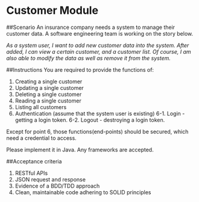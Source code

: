 Customer Module
===================

##Scenario
An insurance company needs a system to manage their customer data.  A software engineering team is working on the story below.

*As a system user, I want to add new customer data into the system. After added, I can view a certain customer, and a customer list. Of course, I am also able to modify the data as well as remove it from the system.* 


##Instructions
You are required to provide the functions of:

1. Creating a single customer
2. Updating a single customer
3. Deleting a single customer
4. Reading a single customer
5. Listing all customers
6. Authentication (assume that the system user is existing)
6-1. Login - getting a login token. 
6-2. Logout - destroying a login token.

Except for point 6, those functions(end-points) should be secured, which need a credential to access.

Please implement it in Java. Any frameworks are accepted.

##Acceptance criteria
1. RESTful APIs
2. JSON request and response
3. Evidence of a BDD/TDD approach
4. Clean, maintainable code adhering to SOLID principles

